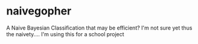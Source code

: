 # naivegopher
A Naive Bayesian Classification that may be efficient? I'm not sure yet thus the naivety.... I'm using this for a school project
